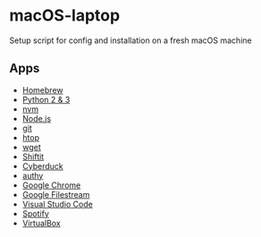 # macOS-laptop
Setup script for config and installation on a fresh macOS machine

## Apps

* [Homebrew](https://brew.sh/)
* [Python 2 & 3](https://www.python.org/)
* [nvm](https://github.com/creationix/nvm)
* [Node.js](https://nodejs.org/)
* [git](https://git-scm.com/)
* [htop]()
* [wget]()
* [Shiftit]()
* [Cyberduck]()
* [authy]()
* [Google Chrome]()
* [Google Filestream]()
* [Visual Studio Code]()
* [Spotify]()
* [VirtualBox]()


